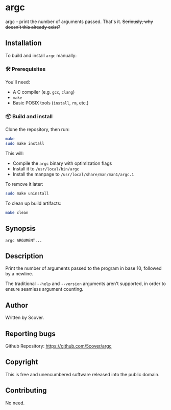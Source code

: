 # argc

argc - print the number of arguments passed. That's it. ~~Seriously, why doesn't this already exist?~~

## Installation

To build and install `argc` manually:

### 🛠 Prerequisites

You'll need:

- A C compiler (e.g. `gcc`, `clang`)
- `make`
- Basic POSIX tools (`install`, `rm`, etc.)

### 📦 Build and install

Clone the repository, then run:

```sh
make
sudo make install
```

This will:

- Compile the `argc` binary with optimization flags
- Install it to `/usr/local/bin/argc`
- Install the manpage to `/usr/local/share/man/man1/argc.1`

To remove it later:

```sh
sudo make uninstall
```

To clean up build artifacts:

```sh
make clean
```

## Synopsis

`argc ARGUMENT...`

## Description

Print the number of arguments passed to the program in base 10, followed by a newline.

The traditional `--help` and `--version` arguments aren't supported, in order to ensure seamless argument counting.

## Author

Written by Scover.

## Reporting bugs

Github Repository: <https://github.com/5cover/argc>

## Copyright

This is free and unencumbered software released into the public domain.

## Contributing

No need.
